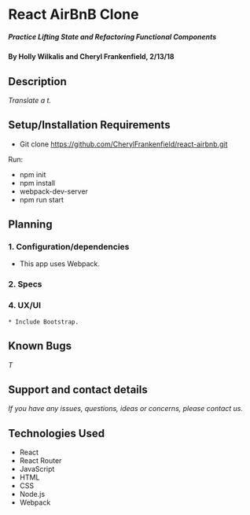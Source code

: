 # React AirBnB Clone

##### Practice Lifting State and Refactoring Functional Components  

#### By Holly Wilkalis and Cheryl Frankenfield, 2/13/18

## Description

_Translate a t._

## Setup/Installation Requirements

* Git clone https://github.com/CherylFrankenfield/react-airbnb.git

Run:
* npm init
* npm install
* webpack-dev-server
* npm run start

## Planning

### 1. Configuration/dependencies
  * This app uses Webpack.

### 2. Specs


### 4. UX/UI
    * Include Bootstrap.

## Known Bugs

_T_

## Support and contact details

_If you have any issues, questions, ideas or concerns, please contact us._

## Technologies Used

* React
* React Router
* JavaScript
* HTML
* CSS
* Node.js
* Webpack
